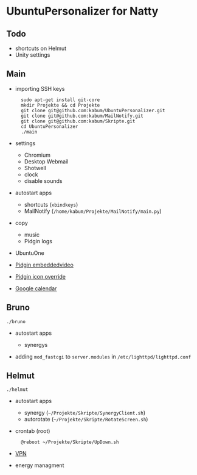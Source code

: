 UbuntuPersonalizer for Natty
============================

Todo
----
* shortcuts on Helmut
* Unity settings

Main
----

* importing SSH keys

		sudo apt-get install git-core
		mkdir Projekte && cd Projekte
		git clone git@github.com:kabum/UbuntuPersonalizer.git
		git clone git@github.com:kabum/MailNotify.git
		git clone git@github.com:kabum/Skripte.git
		cd UbuntuPersonalizer
		./main

* settings
	* Chromium
	* Desktop Webmail
	* Shotwell
	* clock
	* disable sounds
* autostart apps
	* shortcuts (`xbindkeys`)
	* MailNotify (`/home/kabum/Projekte/MailNotify/main.py`)
* copy
	* music
	* Pidgin logs
* UbuntuOne
* [Pidgin embeddedvideo][1]
* [Pidgin icon override][4]
* [Google calendar][2]




Bruno
-----

	./bruno
	
* autostart apps
	* synergys

* adding `mod_fastcgi` to `server.modules` in `/etc/lighttpd/lighttpd.conf`
	
Helmut
------

	./helmut
	
* autostart apps
	* synergy (`~/Projekte/Skripte/SynergyClient.sh`)
	* autorotate (`~/Projekte/Skripte/RotateScreen.sh`)
* crontab (root)

		@reboot ~/Projekte/Skripte/UpDown.sh

* [VPN][3]
* energy managment

[1]: http://linuxundich.de/de/ubuntu/videos-direkt-im-chat-fenster-von-pidgin-betrachten/
[2]: http://linuxundich.de/de/ubuntu/google-kalender-in-gnome-integrieren/
[3]: http://www.tu-chemnitz.de/urz/netz/vpn/vpnc.html
[4]: http://code.google.com/p/pidgin-icon-override/
